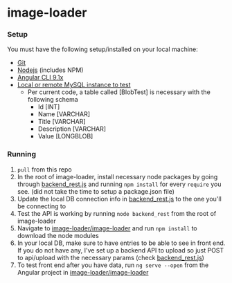 # image-loader
### Setup
You must have the following setup/installed on your local machine:
- [Git](https://git-scm.com/downloads)
- [Nodejs](nodejs.org) (includes NPM)
- [Angular CLI 9.1x](https://cli.angular.io/)
- [Local or remote MySQL instance to test](https://www.mysql.com/downloads/)
    - Per current code, a table called [BlobTest] is necessary with the following schema
        - Id [INT]
        - Name [VARCHAR]
        - Title [VARCHAR]
        - Description [VARCHAR]
        - Value [LONGBLOB]
        
### Running
1. ```pull``` from this repo
2. In the root of image-loader, install necessary node packages by going through [backend_rest.js](backend_rest.js) and running ```npm install``` for every ```require``` you see. (did not take the time to setup a package.json file)
3. Update the local DB connection info in [backend_rest.js](backend_rest.js) to the one you'll be connecting to
4. Test the API is working by running ```node backend_rest``` from the root of image-loader
5. Navigate to [image-loader/image-loader](image-loader/image-loader) and run ```npm install``` to download the node modules
6. In your local DB, make sure to have entries to be able to see in front end. If you do not have any, I've set up a backend API to upload so just POST to api/upload with the necessary params (check [backend_rest.js](backend_rest.js))
7. To test front end after you have data, run ```ng serve --open``` from the Angular project in [image-loader/image-loader](image-loader/image-loader) 
